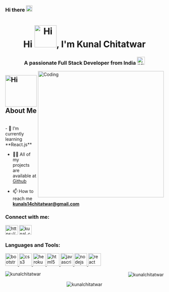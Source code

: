 ### Hi there <img alt="Hi" width="20" src="https://gifimage.net/wp-content/uploads/2018/11/hi-emoji-gif-5.gif">
<h1 align="center">Hi <img alt="Hi" width="70" src="https://media.giphy.com/media/OULSDXbkcdNK0/giphy.gif">, I'm Kunal Chitatwar</h1>
<h3 align="center" >A passionate Full Stack Developer from India <img alt="Hi" width="25" src="https://2.bp.blogspot.com/-iiqlKwbPJ1c/WzkClfdKs-I/AAAAAAAAowk/vZVhlLUuCRAXBA1tI4quKia16O4zNX09wCLcBGAs/s1600/Flag_of_India.gif"></h3>
<img align="right" alt="Coding" width="400" src="https://cdn.dribbble.com/users/1876781/screenshots/6169542/web_character.gif">

<!-- <p align="left"> <img src="https://komarev.com/ghpvc/?username=kunalchitatwar&label=Profile%20views&color=0e75b6&style=flat" alt="kunalchitatwar" /> </p>
 -->
<h2 align="left"><img alt="Hi" width="100" src="https://cdn.dribbble.com/users/482551/screenshots/3730787/emoji_dribbble.png">About Me </h2>

<br>
- 🌱 I’m currently learning **React.js**

- 👨‍💻 All of my projects are available at <a href="https://github.com/kunalchitatwar">Github</a>

- 📫 How to reach me **kunals14chitatwar@gmail.com**

<h3 align="left">Connect with me:</h3>
<p align="left">
<a href="https://linkedin.com/in/https://www.linkedin.com/in/kunal-chitatwar-85baa0152" target="blank"><img align="center" src="https://th.bing.com/th/id/OIP.wlasLB55TPENjSwJNjhvRQHaGp?pid=ImgDet&rs=1" alt="https://www.linkedin.com/in/kunal-chitatwar-85baa0152" height="30" width="40" /></a>
<a href="https://instagram.com/kunal_chitatwar" target="blank"><img align="center" src="https://psfonttk.com/wp-content/uploads/2020/09/Instagram-Logo-PNG.png" alt="kunal_chitatwar" height="30" width="40" /></a>
</p>

<h3 align="left">Languages and Tools:</h3>
<p align="left"> <a href="https://getbootstrap.com" target="_blank" rel="noreferrer"> <img src="https://camo.githubusercontent.com/a664defdd5c2ec93a3fbfb51e0f2aaafa5dc57bf1e13aa47456ced037b3cebe8/68747470733a2f2f676574626f6f7473747261702e636f6d2f646f63732f352e302f6173736574732f6272616e642f626f6f7473747261702d6c6f676f2d736861646f772e706e67" alt="bootstrap" width="40" height="40"/> </a> <a href="https://www.w3schools.com/css/" target="_blank" rel="noreferrer"> <img src="https://camo.githubusercontent.com/2e496d4bfc6f753ddca87b521ce95c88219f77800212ffa6d4401ad368c82170/68747470733a2f2f63646e2e6a7364656c6976722e6e65742f67682f64657669636f6e732f64657669636f6e2f69636f6e732f637373332f637373332d6f726967696e616c2e737667" alt="css3" width="40" height="40"/> </a> <a href="https://heroku.com" target="_blank" rel="noreferrer"> <img src="https://www.vectorlogo.zone/logos/heroku/heroku-icon.svg" alt="heroku" width="40" height="40"/> </a> <a href="https://www.w3.org/html/" target="_blank" rel="noreferrer"> <img src="https://camo.githubusercontent.com/da7acacadecf91d6dc02efcd2be086bb6d78ddff19a1b7a0ab2755a6fda8b1e9/68747470733a2f2f63646e2e6a7364656c6976722e6e65742f67682f64657669636f6e732f64657669636f6e2f69636f6e732f68746d6c352f68746d6c352d6f726967696e616c2e737667" alt="html5" width="40" height="40"/> </a> <a href="https://developer.mozilla.org/en-US/docs/Web/JavaScript" target="_blank" rel="noreferrer"> <img src="https://camo.githubusercontent.com/442c452cb73752bb1914ce03fce2017056d651a2099696b8594ddf5ccc74825e/68747470733a2f2f63646e2e6a7364656c6976722e6e65742f67682f64657669636f6e732f64657669636f6e2f69636f6e732f6a6176617363726970742f6a6176617363726970742d6f726967696e616c2e737667" alt="javascript" width="40" height="40"/> </a> <a href="https://nodejs.org" target="_blank" rel="noreferrer"> <img src="https://camo.githubusercontent.com/900baefb89e187c8b32cdbb3b440d1502fe8f30a1a335cc5dc5868af0142f8b1/68747470733a2f2f63646e2e6a7364656c6976722e6e65742f67682f64657669636f6e732f64657669636f6e2f69636f6e732f6e6f64656a732f6e6f64656a732d6f726967696e616c2e737667" alt="nodejs" width="40" height="40"/> </a> <a href="https://reactjs.org/" target="_blank" rel="noreferrer"> <img src="https://camo.githubusercontent.com/27d0b117da00485c56d69aef0fa310a3f8a07abecc8aa15fa38c8b78526c60ac/68747470733a2f2f63646e2e6a7364656c6976722e6e65742f67682f64657669636f6e732f64657669636f6e2f69636f6e732f72656163742f72656163742d6f726967696e616c2e737667" alt="react" width="40" height="40"/> </a> </p>

<p><img align="left" src="https://github-readme-stats.vercel.app/api/top-langs?username=kunalchitatwar&show_icons=true&locale=en&layout=compact" alt="kunalchitatwar" /></p>

<p align="right">&nbsp;<img align="center" src="https://github-readme-stats.vercel.app/api?username=kunalchitatwar&show_icons=true&locale=en" alt="kunalchitatwar" /></p>

<p align="center"><img align="center" src="https://github-readme-streak-stats.herokuapp.com/?user=kunalchitatwar&" alt="kunalchitatwar" /></p>
